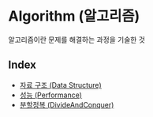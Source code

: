 # Algorithm (알고리즘)
알고리즘이란 문제를 해결하는 과정을 기술한 것

## Index
- [자료 구조 (Data Structure)](DataStructure.md)
- [성능 (Performance)](Performance.md)
- [분할정복 (DivideAndConquer)](DivideAndConquer.md)
